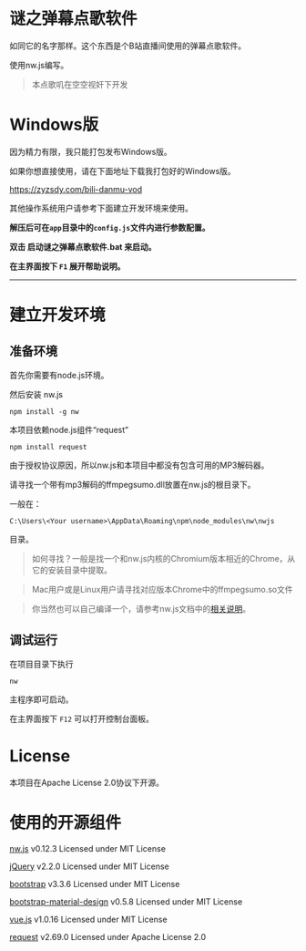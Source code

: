 # 谜之弹幕点歌软件

如同它的名字那样。这个东西是个B站直播间使用的弹幕点歌软件。

使用nw.js编写。 

> 本点歌叽在空空视奸下开发

# Windows版

因为精力有限，我只能打包发布Windows版。

如果你想直接使用，请在下面地址下载我打包好的Windows版。

https://zyzsdy.com/bili-danmu-vod

其他操作系统用户请参考下面建立开发环境来使用。

**解压后可在`app`目录中的`config.js`文件内进行参数配置。**

**双击 启动谜之弹幕点歌软件.bat 来启动。**

**在主界面按下 `F1` 展开帮助说明。**

-------------

# 建立开发环境

## 准备环境

首先你需要有node.js环境。

然后安装 nw.js

    npm install -g nw
    
本项目依赖node.js组件“request”

    npm install request
    
由于授权协议原因，所以nw.js和本项目中都没有包含可用的MP3解码器。

请寻找一个带有mp3解码的ffmpegsumo.dll放置在nw.js的根目录下。

一般在：

    C:\Users\<Your username>\AppData\Roaming\npm\node_modules\nw\nwjs
    
目录。

> 如何寻找？一般是找一个和nw.js内核的Chromium版本相近的Chrome，从它的安装目录中提取。

> Mac用户或是Linux用户请寻找对应版本Chrome中的ffmpegsumo.so文件

> 你当然也可以自己编译一个，请参考nw.js文档中的[相关说明](https://github.com/nwjs/nw.js/wiki/Using-MP3-%26-MP4-%28H.264%29-using-the--video--%26--audio--tags.)。

## 调试运行

在项目目录下执行

    nw
    
主程序即可启动。

在主界面按下 `F12` 可以打开控制台面板。

# License

本项目在Apache License 2.0协议下开源。

# 使用的开源组件

[nw.js](https://github.com/nwjs/nw.js) v0.12.3 Licensed under MIT License

[jQuery](https://github.com/jquery/jquery) v2.2.0 Licensed under MIT License

[bootstrap](https://github.com/twbs/bootstrap) v3.3.6 Licensed under MIT License

[bootstrap-material-design](https://github.com/FezVrasta/bootstrap-material-design) v0.5.8 Licensed under MIT License

[vue.js](https://github.com/vuejs/vue) v1.0.16 Licensed under MIT License

[request](https://github.com/request/request) v2.69.0 Licensed under Apache License 2.0